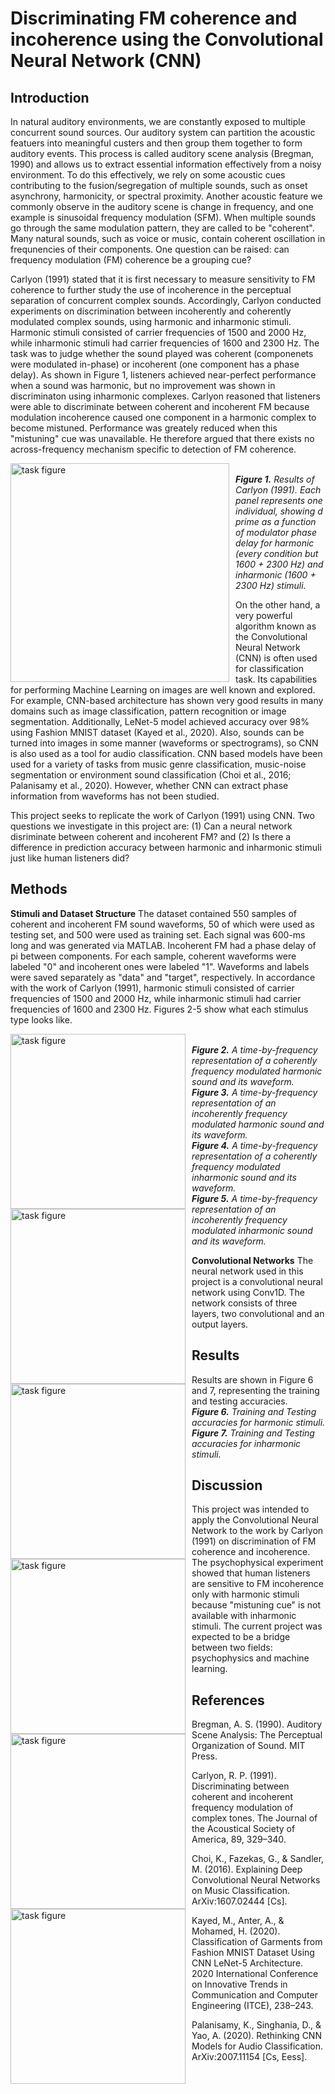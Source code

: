 # Discriminating FM coherence and incoherence using the Convolutional Neural Network (CNN)

## Introduction

In natural auditory environments, we are constantly exposed to multiple concurrent sound sources. Our auditory system can partition the acoustic featuers into meaningful custers and then group them together to form auditory events. This process is called auditory scene analysis (Bregman, 1990) and allows us to extract essential information effectively from a noisy environment. To do this effectively, we rely on some acoustic cues contributing to the fusion/segregation of multiple sounds, such as onset asynchrony, harmonicity, or spectral proximity. Another acoustic feature we commonly observe in the auditory scene is change in frequency, and one example is sinusoidal frequency modulation (SFM). When multiple sounds go through the same modulation pattern, they are called to be "coherent". Many natural sounds, such as voice or music, contain coherent oscillation in frequnencies of their components. One question can be raised: can frequency modulation (FM) coherence be a grouping cue?

Carlyon (1991) stated that it is first necessary to measure sensitivity to FM coherence to further study the use of incoherence in the perceptual separation of concurrent complex sounds. Accordingly, Carlyon conducted experiments on discrimination between incoherently and coherently modulated complex sounds, using harmonic and inharmonic stimuli. Harmonic stimuli consisted of carrier frequencies of 1500 and 2000 Hz, while inharmonic stimuli had carrier frequencies of 1600 and 2300 Hz. The task was to judge whether the sound played was coherent (componenets were modulated in-phase) or incoherent (one component has a phase delay). As shown in Figure 1, listeners achieved near-perfect performance when a sound was harmonic, but no improvement was shown in discriminaton using inharmonic complexes. Carlyon reasoned that listeners were able to discriminate between coherent and incoherent FM because modulation incoherence caused one component in a harmonic complex to become mistuned. Performance was greately reduced when this "mistuning" cue was unavailable. He therefore argued that there exists no across-frequency mechanism specific to detection of FM coherence.

<img src="Calryon.PNG"
     alt="task figure"
     height=350
     style ="float: left; margin-right: 10px;" />
<em><br><strong>Figure 1.</strong> Results of Carlyon (1991). Each panel represents one individual, showing d prime as a function of modulator phase delay for harmonic (every condition but 1600 + 2300 Hz) and inharmonic (1600 + 2300 Hz) stimuli. </em>

On the other hand, a very powerful algorithm known as the Convolutional Neural Network (CNN) is often used for classification task. Its capabilities for performing Machine Learning on images are well known and explored. For example, CNN-based architecture has shown very good results in many domains such as image classification, pattern recognition or image segmentation. Additionally, LeNet-5 model achieved accuracy over 98% using Fashion MNIST dataset (Kayed et al., 2020). Also, sounds can be turned into images in some manner (waveforms or spectrograms), so CNN is also used as a tool for audio classification. CNN based models have been used for a variety of tasks from music genre classification, music-noise segmentation or environment sound classification (Choi et al., 2016; Palanisamy et al., 2020). However, whether CNN can extract phase information from waveforms has not been studied. 

This project seeks to replicate the work of Carlyon (1991) using CNN. Two questions we investigate in this project are: (1) Can a neural network disriminate between coherent and incoherent FM? and (2) Is there a difference in prediction accuracy between harmonic and inharmonic stimuli just like human listeners did? 

## Methods

**Stimuli and Dataset Structure**
The dataset contained 550 samples of coherent and incoherent FM sound waveforms, 50 of which were used as testing set, and 500 were used as training set. Each signal was 600-ms long and was generated via MATLAB. Incoherent FM had a phase delay of pi between components. For each sample, coherent waveforms were labeled "0" and incoherent ones were labeled "1". Waveforms and labels were saved separately as "data" and "target", respectively. In accordance with the work of Carlyon (1991), harmonic stimuli consisted of carrier frequencies of 1500 and 2000 Hz, while inharmonic stimuli had carrier frequencies of 1600 and 2300 Hz. Figures 2-5 show what each stimulus type looks like.  

<img src="coherent_harmonic.PNG"
     alt="task figure"
     height=280
     style ="float: left; margin-right: 10px;" />
<em><br><strong>Figure 2.</strong> A time-by-frequency representation of a coherently frequency modulated harmonic sound and its waveform. </em>
<img src="incoherent_harmonic.PNG"
     alt="task figure"
     height=280
     style ="float: left; margin-right: 10px;" />
<em><br><strong>Figure 3.</strong> A time-by-frequency representation of an incoherently frequency modulated harmonic sound and its waveform. </em>
<img src="coherent_inharmonic.PNG"
     alt="task figure"
     height=280
     style ="float: left; margin-right: 10px;" />
<em><br><strong>Figure 4.</strong> A time-by-frequency representation of a coherently frequency modulated inharmonic sound and its waveform. </em>
<img src="incoherent_inharmonic.PNG"
     alt="task figure"
     height=280
     style ="float: left; margin-right: 10px;" />
<em><br><strong>Figure 5.</strong> A time-by-frequency representation of an incoherently frequency modulated inharmonic sound and its waveform. </em>


**Convolutional Networks**
The neural network used in this project is a convolutional neural network using Conv1D. The network consists of three layers, two convolutional and an output layers. 

## Results
Results are shown in Figure 6 and 7, representing the training and testing accuracies. 
<img src="CNN1D_harmo.png"
     alt="task figure"
     height=280
     style ="float: left; margin-right: 10px;" />
<em><br><strong>Figure 6.</strong> Training and Testing accuracies for harmonic stimuli. </em>
<img src="CNN1D_inharmo.png"
     alt="task figure"
     height=280
     style ="float: left; margin-right: 10px;" />
<em><br><strong>Figure 7.</strong> Training and Testing accuracies for inharmonic stimuli. </em>

## Discussion
This project was intended to apply the Convolutional Neural Network to the work by Carlyon (1991) on discrimination of FM coherence and incoherence. The psychophysical experiment showed that human listeners are sensitive to FM incoherence only with harmonic stimuli because "mistuning cue" is not available with inharmonic stimuli. The current project was expected to be a bridge between two fields: psychophysics and machine learning.

## References
Bregman, A. S. (1990). Auditory Scene Analysis: The Perceptual Organization of Sound. MIT Press.

Carlyon, R. P. (1991). Discriminating between coherent and incoherent frequency modulation of complex tones. The Journal of the Acoustical Society of America, 89, 329–340.

Choi, K., Fazekas, G., & Sandler, M. (2016). Explaining Deep Convolutional Neural Networks on Music Classification. ArXiv:1607.02444 [Cs].

Kayed, M., Anter, A., & Mohamed, H. (2020). Classification of Garments from Fashion MNIST Dataset Using CNN LeNet-5 Architecture. 2020 International Conference on Innovative Trends in Communication and Computer Engineering (ITCE), 238–243.

Palanisamy, K., Singhania, D., & Yao, A. (2020). Rethinking CNN Models for Audio Classification. ArXiv:2007.11154 [Cs, Eess].
